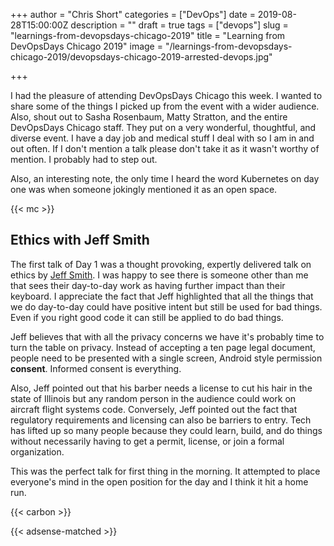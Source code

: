 +++
author = "Chris Short"
categories = ["DevOps"]
date = 2019-08-28T15:00:00Z
description = ""
draft = true
tags = ["devops"]
slug = "learnings-from-devopsdays-chicago-2019"
title = "Learning from DevOpsDays Chicago 2019"
image = "/learnings-from-devopsdays-chicago-2019/devopsdays-chicago-2019-arrested-devops.jpg"

+++

I had the pleasure of attending DevOpsDays Chicago this week. I wanted to share some of the things I picked up from the event with a wider audience. Also, shout out to Sasha Rosenbaum, Matty Stratton, and the entire DevOpsDays Chicago staff. They put on a very wonderful, thoughtful, and diverse event. I have a day job and medical stuff I deal with so I am in and out often. If I don't mention a talk please don't take it as it wasn't worthy of mention. I probably had to step out.

Also, an interesting note, the only time I heard the word Kubernetes on day one was when someone jokingly mentioned it as an open space.

{{< mc >}}

## Ethics with Jeff Smith

The first talk of Day 1 was a thought provoking, expertly delivered talk on ethics by [Jeff Smith](https://twitter.com/DarkAndNerdy). I was happy to see there is someone other than me that sees their day-to-day work as having further impact than their keyboard. I appreciate the fact that Jeff highlighted that all the things that we do day-to-day could have positive intent but still be used for bad things. Even if you right good code it can still be applied to do bad things.

Jeff believes that with all the privacy concerns we have it's probably time to turn the table on privacy. Instead of accepting a ten page legal document, people need to be presented with a single screen, Android style permission **consent**. Informed consent is everything.

Also, Jeff pointed out that his barber needs a license to cut his hair in the state of Illinois but any random person in the audience could work on aircraft flight systems code. Conversely, Jeff pointed out the fact that regulatory requirements and licensing can also be barriers to entry. Tech has lifted up so many people because they could learn, build, and do things without necessarily having to get a permit, license, or join a formal organization.

This was the perfect talk for first thing in the morning. It attempted to place everyone's mind in the open position for the day and I think it hit a home run.

{{< carbon >}}



{{< adsense-matched >}}
